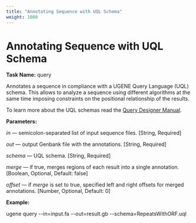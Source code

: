 ```yaml
---
title: "Annotating Sequence with UQL Schema"
weight: 1000
---
```



# Annotating Sequence with UQL Schema

**Task Name:** query

Annotates a sequence in compliance with a UGENE Query Language (UQL) schema. This allows to analyze a sequence using different algorithms at the same time imposing constraints on the positional relationship of the results.

To learn more about the UQL schemas read the [Query Designer Manual](http://ugene.unipro.ru/documentation.html).

**Parameters:**

_in_ — semicolon-separated list of input sequence files. \[String, Required\]

_out_ — output Genbank file with the annotations. \[String, Required\]

_schema_ — UQL schema. \[String, Required\]

_merge_ — if true, merges regions of each result into a single annotation. \[Boolean, Optional, Default: false\]

_offset_ — if _merge_ is set to true, specified left and right offsets for merged annotations. \[Number, Optional, Default: 0\]

**Example:**

ugene query --in=input.fa --out=result.gb --schema=RepeatsWithORF.uql
